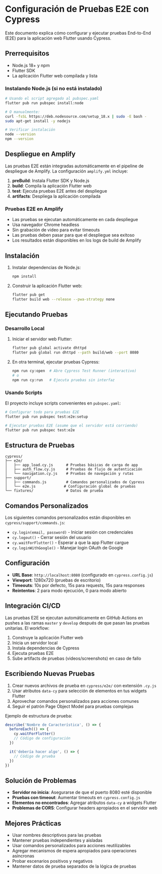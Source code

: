 # Configuración de Pruebas E2E con Cypress

Este documento explica cómo configurar y ejecutar pruebas End-to-End (E2E) para la aplicación web Flutter usando Cypress.

## Prerrequisitos

- Node.js 18+ y npm
- Flutter SDK
- La aplicación Flutter web compilada y lista

### Instalando Node.js (si no está instalado)

```bash
# Usando el script agregado al pubspec.yaml
flutter pub run pubspec install:node

# O manualmente:
curl -fsSL https://deb.nodesource.com/setup_18.x | sudo -E bash -
sudo apt-get install -y nodejs

# Verificar instalación
node --version
npm --version
```

## Despliegue en Amplify

Las pruebas E2E están integradas automáticamente en el pipeline de despliegue de Amplify. La configuración `amplify.yml` incluye:

1. **preBuild**: Instala Flutter SDK y Node.js
2. **build**: Compila la aplicación Flutter web
3. **test**: Ejecuta pruebas E2E antes del despliegue
4. **artifacts**: Despliega la aplicación compilada

### Pruebas E2E en Amplify

- Las pruebas se ejecutan automáticamente en cada despliegue
- Usa navegador Chrome headless
- Sin grabación de video para evitar timeouts
- Las pruebas deben pasar para que el despliegue sea exitoso
- Los resultados están disponibles en los logs de build de Amplify

## Instalación

1. Instalar dependencias de Node.js:
   ```bash
   npm install
   ```

2. Construir la aplicación Flutter web:
   ```bash
   flutter pub get
   flutter build web --release --pwa-strategy none
   ```

## Ejecutando Pruebas

### Desarrollo Local

1. Iniciar el servidor web Flutter:
   ```bash
   flutter pub global activate dhttpd
   flutter pub global run dhttpd --path build/web --port 8080
   ```

2. En otra terminal, ejecutar pruebas Cypress:
   ```bash
   npm run cy:open  # Abre Cypress Test Runner (interactivo)
   # o
   npm run cy:run   # Ejecuta pruebas sin interfaz
   ```

### Usando Scripts

El proyecto incluye scripts convenientes en `pubspec.yaml`:

```bash
# Configurar todo para pruebas E2E
flutter pub run pubspec test:e2e:setup

# Ejecutar pruebas E2E (asume que el servidor está corriendo)
flutter pub run pubspec test:e2e
```

## Estructura de Pruebas

```
cypress/
├── e2e/
│   ├── app_load.cy.js      # Pruebas básicas de carga de app
│   ├── auth_flow.cy.js     # Pruebas de flujo de autenticación
│   └── navigation.cy.js    # Pruebas de navegación y rutas
├── support/
│   ├── commands.js         # Comandos personalizados de Cypress
│   └── e2e.js             # Configuración global de pruebas
└── fixtures/               # Datos de prueba
```

## Comandos Personalizados

Los siguientes comandos personalizados están disponibles en `cypress/support/commands.js`:

- `cy.login(email, password)` - Iniciar sesión con credenciales
- `cy.logout()` - Cerrar sesión del usuario
- `cy.waitForFlutter()` - Esperar a que la app Flutter cargue
- `cy.loginWithGoogle()` - Manejar login OAuth de Google

## Configuración

- **URL Base**: `http://localhost:8080` (configurado en `cypress.config.js`)
- **Viewport**: 1280x720 (pruebas de escritorio)
- **Timeouts**: 10s por defecto, 15s para requests, 15s para responses
- **Reintentos**: 2 para modo ejecución, 0 para modo abierto

## Integración CI/CD

Las pruebas E2E se ejecutan automáticamente en GitHub Actions en pushes a las ramas `master` y `develop` después de que pasan las pruebas unitarias. El workflow:

1. Construye la aplicación Flutter web
2. Inicia un servidor local
3. Instala dependencias de Cypress
4. Ejecuta pruebas E2E
5. Sube artifacts de pruebas (videos/screenshots) en caso de fallo

## Escribiendo Nuevas Pruebas

1. Crear nuevos archivos de prueba en `cypress/e2e/` con extensión `.cy.js`
2. Usar atributos `data-cy` para selección de elementos en tus widgets Flutter
3. Aprovechar comandos personalizados para acciones comunes
4. Seguir el patrón Page Object Model para pruebas complejas

Ejemplo de estructura de prueba:
```javascript
describe('Nombre de Característica', () => {
  beforeEach(() => {
    cy.waitForFlutter()
    // Código de configuración
  })

  it('debería hacer algo', () => {
    // Código de prueba
  })
})
```

## Solución de Problemas

- **Servidor no inicia**: Asegurarse de que el puerto 8080 esté disponible
- **Pruebas con timeout**: Aumentar timeouts en `cypress.config.js`
- **Elementos no encontrados**: Agregar atributos `data-cy` a widgets Flutter
- **Problemas de CORS**: Configurar headers apropiados en el servidor web

## Mejores Prácticas

- Usar nombres descriptivos para las pruebas
- Mantener pruebas independientes y aisladas
- Usar comandos personalizados para acciones reutilizables
- Agregar mecanismos de espera apropiados para operaciones asíncronas
- Probar escenarios positivos y negativos
- Mantener datos de prueba separados de la lógica de pruebas